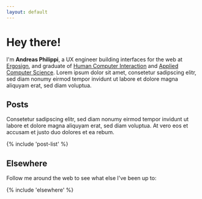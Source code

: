```yaml
---
layout: default
---
```


<h1 class="ui-headline">Hey there!</h1>

I'm **Andreas Philippi**, a UX engineer building interfaces for the web at [Ergosign](https://ergosign.de/en), and graduate of [Human Computer Interaction](#) and [Applied Computer Science](#). Lorem ipsum dolor sit amet, consetetur sadipscing elitr, sed diam nonumy eirmod tempor invidunt ut labore et dolore magna aliquyam erat, sed diam voluptua.

<h2 class="ui-headline">Posts</h2>

Consetetur sadipscing elitr, sed diam nonumy eirmod tempor invidunt ut labore et dolore magna aliquyam erat, sed diam voluptua. At vero eos et accusam et justo duo dolores et ea rebum.

{% include 'post-list' %}

<h2 class="ui-headline">Elsewhere</h2>

Follow me around the web to see what else I've been up to:

{% include 'elsewhere' %}
